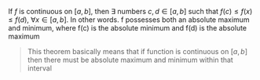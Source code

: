 If $f$ is continuous on $[a,b]$, then $\exists$ numbers $c,d\in[a,b]$ such that $f(c)\leq f(x) \leq f(d)$, $\forall x \in [a,b]$. In other words. f possesses both an absolute maximum and minimum, where f(c) is the absolute minimum and f(d) is the absolute maximum

> This theorem basically means that if function is continuous on $[a,b]$ then there must be absolute maximum and minimum within that interval